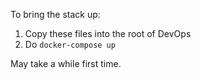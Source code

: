 To bring the stack up:

1. Copy these files into the root of DevOps
2. Do `docker-compose up`

May take a while first time.
